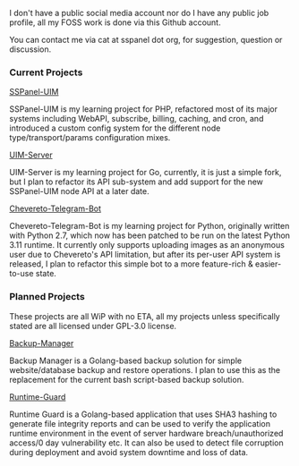 I don't have a public social media account nor do I have any public job profile, all my FOSS work is done via this Github account.


You can contact me via cat at sspanel dot org, for suggestion, question or discussion.

### Current Projects

[SSPanel-UIM](https://github.com/SSPanel-UIM/SSPanel-UIM-Dev)

SSPanel-UIM is my learning project for PHP, refactored most of its major systems including WebAPI, subscribe, billing, caching, and cron, and introduced a custom config system for the different node type/transport/params configuration mixes.

[UIM-Server](https://github.com/SSPanel-UIM/UIM-Server)

UIM-Server is my learning project for Go, currently, it is just a simple fork, but I plan to refactor its API sub-system and add support for the new SSPanel-UIM node API at a later date.

[Chevereto-Telegram-Bot](https://github.com/M1Screw/Chevereto-Telegram-Bot)

Chevereto-Telegram-Bot is my learning project for Python, originally written with Python 2.7, which now has been patched to be run on the latest Python 3.11 runtime. It currently only supports uploading images as an anonymous user due to Chevereto's API limitation, but after its per-user API system is released, I plan to refactor this simple bot to a more feature-rich & easier-to-use state.

### Planned Projects

These projects are all WiP with no ETA, all my projects unless specifically stated are all licensed under GPL-3.0 license.

[Backup-Manager](https://github.com/M1Screw/Backup-Manager)

Backup Manager is a Golang-based backup solution for simple website/database backup and restore operations. I plan to use this as the replacement for the current bash script-based backup solution.

[Runtime-Guard](https://github.com/M1Screw/Runtime-Guard)

Runtime Guard is a Golang-based application that uses SHA3 hashing to generate file integrity reports and can be used to verify the application runtime environment in the event of server hardware breach/unauthorized access/0 day vulnerability etc. It can also be used to detect file corruption during deployment and avoid system downtime and loss of data.
